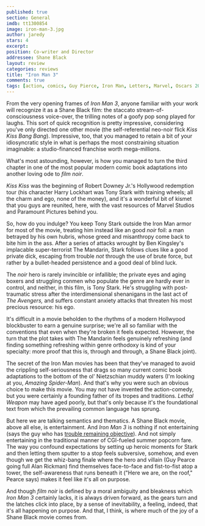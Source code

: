 ```yaml
---
published: true
section: General
imdb: tt1300854
image: iron-man-3.jpg
author: jaredy 
stars: 4
excerpt: 
position: Co-writer and Director
addressee: Shane Black
layout: review
categories: reviews
title: "Iron Man 3"
comments: true
tags: [action, comics, Guy Pierce, Iron Man, Letters, Marvel, Oscars 2014, Robert Downey Jr., Shane Black]
---
```

From the very opening frames of _Iron Man 3_, anyone familiar with your work will recognize it as a Shane Black film: the staccato stream-of-consciousness voice-over, the trilling notes of a goofy pop song played for laughs. This sort of quick recognition is pretty impressive, considering you've only directed one other movie (the self-referential neo-noir flick _Kiss Kiss Bang Bang_). Impressive, too, that you managed to retain a bit of your idiosyncratic style in what is perhaps the most constraining situation imaginable: a studio-financed franchise worth mega-millions.

What's most astounding, however, is how you managed to turn the third chapter in one of the most popular modern comic book adaptations into another loving ode to _film noir_.

_Kiss Kiss_ was the beginning of Robert Downey Jr.'s Hollywood redemption tour (his character Harry Lockhart was Tony Stark with training wheels; all the charm and ego, none of the money), and it's a wonderful bit of kismet that you guys are reunited, here, with the vast resources of Marvel Studios and Paramount Pictures behind you. 

So, how do you indulge? You keep Tony Stark outside the Iron Man armor for most of the movie, treating him instead like an good _noir_ foil: a man betrayed by his own hubris, whose greed and misanthropy come back to bite him in the ass. After a series of attacks wrought by Ben Kingsley's implacable super-terrorist The Mandarin, Stark follows clues like a good private dick, escaping from trouble _not_ through the use of brute force, but rather by a bullet-headed persistence and a good deal of blind luck. 

The _noir_ hero is rarely invincible or infallible; the private eyes and aging boxers and struggling conmen who populate the genre are hardly ever in control, and neither, in this film, is Tony Stark. He's struggling with post-traumatic stress after the interdimensional shenanigans in the last act of _The Avengers,_ and suffers constant anxiety attacks that threaten his most precious resource: his ego.

It's difficult in a movie beholden to the rhythms of a modern Hollwyood blockbuster to earn a genuine surprise; we're all so familiar with the conventions that even when they're broken it feels expected. However, the turn that the plot takes with The Mandarin feels genuinely refreshing (and finding something refreshing within genre orthodoxy is kind of your specialty: more proof that this is, through and through, a Shane Black joint).

The secret of the Iron Man movies has been that they've managed to avoid the crippling self-seriousness that drags so many current comic book adaptations to the bottom of the ol' Nietzschian muddy waters (I'm looking at you, _Amazing Spider-Man_). And that's why you were such an obvious choice to make this movie. You may not have invented the action-comedy, but you were certainly a founding father of its tropes and traditions. _Lethal Weapon_ may have aged poorly, but that's only because it's the foundational text from which the prevailing common language has sprung.

But here we are talking semantics and thematics. A Shane Black movie, above all else, is entertainment. And _Iron Man 3_ is nothing if not entertaining (says the guy who has [trouble remaining objective][1]). And not simply entertaining in the traditional manner of CGI-fueled summer popcorn fare. The way you confound expectations by setting up heroic moments for Stark and then letting them sputter to a stop feels subversive, somehow, and even though we get the whiz-bang finale where the hero and villain (Guy Pearce going full Alan Rickman) find themselves face-to-face and fist-to-fist atop a tower, the self-awareness that runs beneath it ("Here we are, on the roof," Pearce says) makes it feel like it's all on purpose.

   [1]: /content/2012/5/10/the-avengers.html

And though _film noir_ is defined by a moral ambiguity and bleakness which _Iron Man 3_ certainly lacks, it is always driven forward, as the gears turn and the latches click into place, by a sense of inevitability, a feeling, indeed, that it's all happening on purpose. And that, I think, is where much of the joy of a Shane Black movie comes from.
